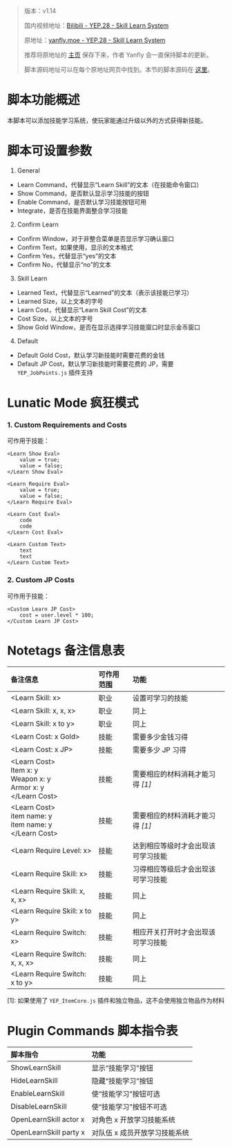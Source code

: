 > 版本：v1.14
>
> 国内视频地址：[Bilibili - YEP.28 - Skill Learn System](https://www.bilibili.com/video/av3174787/#page=33)
>
> 原地址：[yanfly.moe - YEP.28 - Skill Learn System](http://yanfly.moe/2015/11/07/yep-25-damage-core/)
> 
> 推荐将原地址的 [主页](http://yanfly.moe/yep/) 保存下来，作者 Yanfly 会一直保持脚本的更新。
> 
> 脚本源码地址可以在每个原地址网页中找到。本节的脚本源码在 [这里](https://www.dropbox.com/s/c5nn3gqsyzu71bu/YEP_SkillLearnSystem.js?dl=0)。

# 脚本功能概述

本脚本可以添加技能学习系统，使玩家能通过升级以外的方式获得新技能。

# 脚本可设置参数

1. General

- Learn Command，代替显示“Learn Skill”的文本（在技能命令窗口）
- Show Command，是否默认显示学习技能的按钮
- Enable Command，是否默认学习技能按钮可用
- Integrate，是否在技能界面整合学习技能

2. Confirm Learn

- Confirm Window，对于非整合菜单是否显示学习确认窗口
- Confirm Text，如果使用，显示的文本格式
- Confirm Yes，代替显示“yes”的文本
- Confirm No，代替显示“no”的文本

3. Skill Learn

- Learned Text，代替显示“Learned”的文本（表示该技能已学习）
- Learned Size，以上文本的字号
- Learn Cost，代替显示“Learn Skill Cost”的文本
- Cost Size，以上文本的字号
- Show Gold Window，是否在显示选择学习技能窗口时显示金币窗口

4. Default

- Default Gold Cost，默认学习新技能时需要花费的金钱
- Default JP Cost，默认学习新技能时需要花费的 JP，需要 `YEP_JobPoints.js` 插件支持

# Lunatic Mode 疯狂模式

### 1. Custom Requirements and Costs

可作用于技能：
```
<Learn Show Eval>
    value = true;
    value = false;
</Learn Show Eval>

<Learn Require Eval>
    value = true;
    value = false;
</Learn Require Eval>

<Learn Cost Eval>
    code
    code
</Learn Cost Eval>

<Learn Custom Text>
    text
    text
</Learn Custom Text>
```

### 2. Custom JP Costs

可作用于技能：
```
<Custom Learn JP Cost>
    cost = user.level * 100;
</Custom Learn JP Cost>
```

# Notetags 备注信息表

备注信息|可作用范围|功能
:-|:-|:-
&lt;Learn Skill: x>|职业|设置可学习的技能
&lt;Learn Skill: x, x, x>|职业|同上
&lt;Learn Skill: x to y>|职业|同上
&lt;Learn Cost: x Gold>|技能|需要多少金钱习得
&lt;Learn Cost: x JP>|技能|需要多少 JP 习得
&lt;Learn Cost><br>Item x: y<br>Weapon x: y<br>Armor x: y<br>&lt;/Learn Cost>|技能|需要相应的材料消耗才能习得 *[1]*
&lt;Learn Cost><br>item name: y<br>item name: y<br>&lt;/Learn Cost>|技能|需要相应的材料消耗才能习得 *[1]*
&lt;Learn Require Level: x>|技能|达到相应等级时才会出现该可学习技能
&lt;Learn Require Skill: x>|技能|习得相应等级后才会出现该可学习技能
&lt;Learn Require Skill: x, x, x>|技能|同上
&lt;Learn Require Skill: x to y>|技能|同上
&lt;Learn Require Switch: x>|技能|相应开关打开时才会出现该可学习技能
&lt;Learn Require Switch: x, x, x>|技能|同上
&lt;Learn Require Switch: x to y>|技能|同上

\[1]: 如果使用了 `YEP_ItemCore.js` 插件和独立物品，这不会使用独立物品作为材料


# Plugin Commands 脚本指令表

脚本指令|功能
:-|:-
ShowLearnSkill            |显示“技能学习”按钮
HideLearnSkill            |隐藏“技能学习”按钮
EnableLearnSkill          |使“技能学习”按钮可选
DisableLearnSkill         |使“技能学习”按钮不可选
OpenLearnSkill actor x    |对角色 x 开放学习技能系统
OpenLearnSkill party x    |对队伍 x 成员开放学习技能系统
